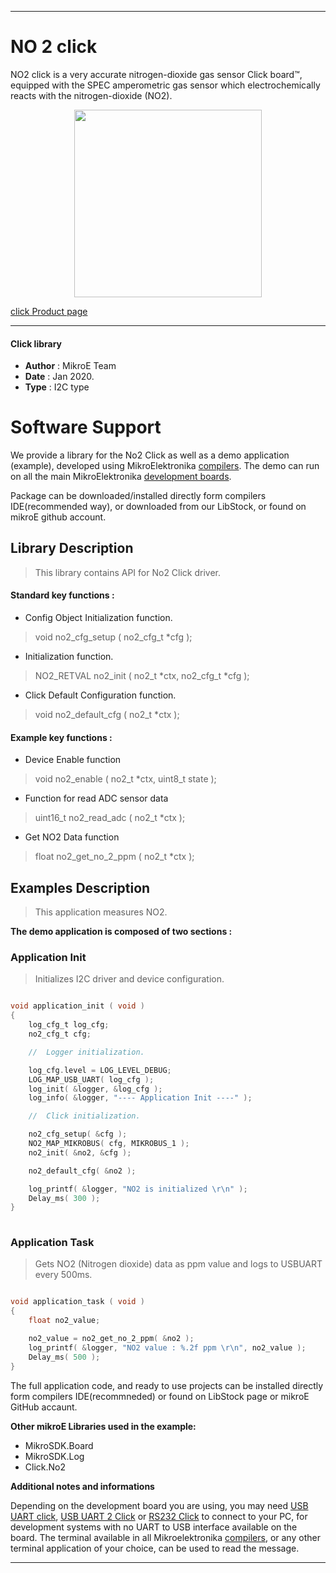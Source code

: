 
---
# NO 2 click

NO2 click is a very accurate nitrogen-dioxide gas sensor Click board™, equipped with the SPEC amperometric gas sensor which electrochemically reacts with the nitrogen-dioxide (NO2). 

<p align="center">
  <img src="https://download.mikroe.com/images/click_for_ide/no2_click.png" height=300px>
</p>

[click Product page](<https://www.mikroe.com/no2-click>)

---


#### Click library 

- **Author**        : MikroE Team
- **Date**          : Jan 2020.
- **Type**          : I2C type


# Software Support

We provide a library for the No2 Click 
as well as a demo application (example), developed using MikroElektronika 
[compilers](https://shop.mikroe.com/compilers). 
The demo can run on all the main MikroElektronika [development boards](https://shop.mikroe.com/development-boards).

Package can be downloaded/installed directly form compilers IDE(recommended way), or downloaded from our LibStock, or found on mikroE github account. 

## Library Description

> This library contains API for No2 Click driver.

#### Standard key functions :

- Config Object Initialization function.
> void no2_cfg_setup ( no2_cfg_t *cfg ); 
 
- Initialization function.
> NO2_RETVAL no2_init ( no2_t *ctx, no2_cfg_t *cfg );

- Click Default Configuration function.
> void no2_default_cfg ( no2_t *ctx );


#### Example key functions :

- Device Enable function
> void no2_enable ( no2_t *ctx, uint8_t state );
 
- Function for read ADC sensor data
> uint16_t no2_read_adc ( no2_t *ctx );

- Get NO2 Data function
> float no2_get_no_2_ppm ( no2_t *ctx );

## Examples Description

> This application measures NO2.

**The demo application is composed of two sections :**

### Application Init 

> Initializes I2C driver and device configuration.

```c

void application_init ( void )
{
    log_cfg_t log_cfg;
    no2_cfg_t cfg;

    //  Logger initialization.

    log_cfg.level = LOG_LEVEL_DEBUG;
    LOG_MAP_USB_UART( log_cfg );
    log_init( &logger, &log_cfg );
    log_info( &logger, "---- Application Init ----" );

    //  Click initialization.

    no2_cfg_setup( &cfg );
    NO2_MAP_MIKROBUS( cfg, MIKROBUS_1 );
    no2_init( &no2, &cfg );

    no2_default_cfg( &no2 );

    log_printf( &logger, "NO2 is initialized \r\n" );
    Delay_ms( 300 );
}
  
```

### Application Task

> Gets NO2 (Nitrogen dioxide) data as ppm value and logs to USBUART every 500ms.

```c

void application_task ( void )
{
    float no2_value;

    no2_value = no2_get_no_2_ppm( &no2 );
    log_printf( &logger, "NO2 value : %.2f ppm \r\n", no2_value );
    Delay_ms( 500 );
} 

```

The full application code, and ready to use projects can be  installed directly form compilers IDE(recommneded) or found on LibStock page or mikroE GitHub accaunt.

**Other mikroE Libraries used in the example:** 

- MikroSDK.Board
- MikroSDK.Log
- Click.No2

**Additional notes and informations**

Depending on the development board you are using, you may need 
[USB UART click](https://shop.mikroe.com/usb-uart-click), 
[USB UART 2 Click](https://shop.mikroe.com/usb-uart-2-click) or 
[RS232 Click](https://shop.mikroe.com/rs232-click) to connect to your PC, for 
development systems with no UART to USB interface available on the board. The 
terminal available in all Mikroelektronika 
[compilers](https://shop.mikroe.com/compilers), or any other terminal application 
of your choice, can be used to read the message.



---
